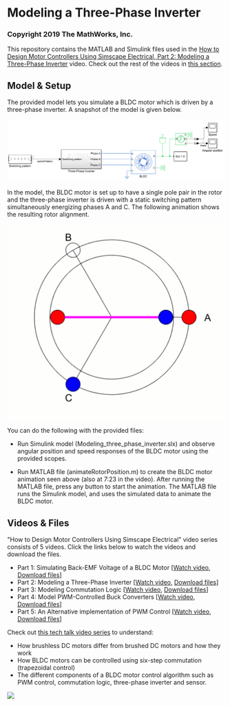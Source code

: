 # Modeling a Three-Phase Inverter
### Copyright 2019 The MathWorks, Inc.

This repository contains the MATLAB and Simulink files used in the [How to Design Motor Controllers Using Simscape Electrical, Part 2: Modeling a Three-Phase Inverter](https://www.youtube.com/watch?v=dghUC_IAj1Q&list=PLn8PRpmsu08pqegLB5CqfgZCtuK5UKIrx&index=2) video. Check out the rest of the videos in [this section](#videos).

## Model & Setup
The provided model lets you simulate a BLDC motor which is driven by a three-phase inverter. A snapshot of the model is given below. 

![](images/model.png)

In the model, the BLDC motor is set up to have a single pole pair in the rotor and the three-phase inverter is driven with a static switching pattern simultaneously energizing phases A and C. The following animation shows the resulting rotor alignment.

![](images/GS_part2.gif)

You can do the following with the provided files:

- Run Simulink model (Modeling_three_phase_inverter.slx) and observe angular position and speed responses of the BLDC motor using the provided scopes.

- Run MATLAB file (animateRotorPosition.m) to create the BLDC motor animation seen above (also at 7:23 in the video). After running the MATLAB file, press any button to start the animation. The MATLAB file runs the Simulink model, and uses the simulated data to animate the BLDC motor.

## Videos & Files
"How to Design Motor Controllers Using Simscape Electrical" video series consists of 5 videos. Click the links below to watch the videos and download the files. 

  - Part 1: Simulating Back-EMF Voltage of a BLDC Motor [[Watch video](https://www.youtube.com/watch?v=JDgvBZbnfPw&list=PLn8PRpmsu08pqegLB5CqfgZCtuK5UKIrx&index=1), [Download files](https://github.com/mathworks/Design-motor-controllers-with-Simscape-Electrical/tree/master/1-Simulating-back-emf-voltage-of-a-BLDC-motor)]
  - Part 2: Modeling a Three-Phase Inverter [[Watch video](https://www.youtube.com/watch?v=dghUC_IAj1Q&list=PLn8PRpmsu08pqegLB5CqfgZCtuK5UKIrx&index=2), [Download files](https://github.com/mathworks/Design-motor-controllers-with-Simscape-Electrical/tree/master/2-Modeling-a-three-phase-inverter)]
  - Part 3: Modeling Commutation Logic [[Watch video](https://www.youtube.com/watch?v=NH0O1-mjysU&list=PLn8PRpmsu08pqegLB5CqfgZCtuK5UKIrx&index=3), [Download files](https://github.com/mathworks/Design-motor-controllers-with-Simscape-Electrical/tree/master/3-Modeling-commutation-logic)]
  - Part 4: Model PWM-Controlled Buck Converters [[Watch video](https://www.youtube.com/watch?v=bMJVmyv76Bs&list=PLn8PRpmsu08pqegLB5CqfgZCtuK5UKIrx&index=4), [Download files](https://github.com/mathworks/Design-motor-controllers-with-Simscape-Electrical/tree/master/4-Modeling-a-PWM-controlled-buck-converter)]
  - Part 5: An Alternative implementation of PWM Control [[Watch video](https://www.youtube.com/watch?v=_abK4wVDL4Y&list=PLn8PRpmsu08pqegLB5CqfgZCtuK5UKIrx&index=5), [Download files](https://github.com/mathworks/Design-motor-controllers-with-Simscape-Electrical/tree/master/5-PWM-control-of-a-BLDC-motor)]

Check out [this tech talk video series](https://www.youtube.com/playlist?list=PLn8PRpmsu08qL-EG3DRMtRyokpXQJyhp7) to understand: 
  
- How brushless DC motors differ from brushed DC motors and how they work 
- How BLDC motors can be controlled using six-step commutation (trapezoidal control)
- The different components of a BLDC motor control algorithm such as PWM control, commutation logic, three-phase inverter and sensor. 

![](algorithm.png)
